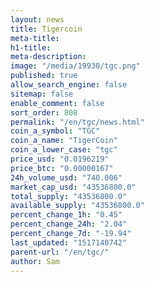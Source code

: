 ```yaml
---
layout: news
title: Tigercoin
meta-title: 
h1-title: 
meta-description: 
image: "/media/19930/tgc.png"
published: true
allow_search_engine: false
sitemap: false
enable_comment: false
sort_order: 808
permalink: "/en/tgc/news.html"
coin_a_symbol: "TGC"
coin_a_name: "TigerCoin"
coin_a_lower_case: "tgc"
price_usd: "0.0196219"
price_btc: "0.00000167"
24h_volume_usd: "740.006"
market_cap_usd: "43536800.0"
total_supply: "43536800.0"
available_supply: "43536800.0"
percent_change_1h: "0.45"
percent_change_24h: "2.04"
percent_change_7d: "-19.94"
last_updated: "1517140742"
parent-url: "/en/tgc/"
author: Sam
---
```


